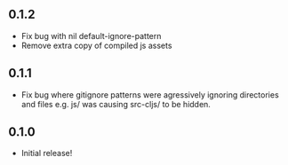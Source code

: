## 0.1.2
* Fix bug with nil default-ignore-pattern
* Remove extra copy of compiled js assets

## 0.1.1
* Fix bug where gitignore patterns were agressively ignoring directories and files
  e.g. js/ was causing src-cljs/ to be hidden.

## 0.1.0
* Initial release!

